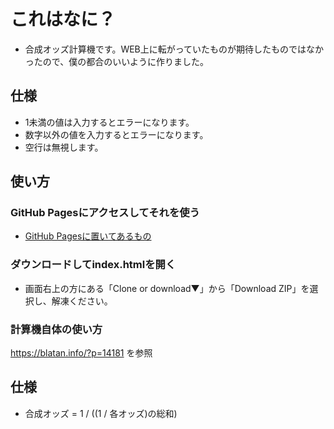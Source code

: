 
[gh-pages]:https://blatank.github.io/SysntheticOddsCalc/index.html

# これはなに？
- 合成オッズ計算機です。WEB上に転がっていたものが期待したものではなかったので、僕の都合のいいように作りました。

## 仕様
- 1未満の値は入力するとエラーになります。
- 数字以外の値を入力するとエラーになります。
- 空行は無視します。

## 使い方

### GitHub Pagesにアクセスしてそれを使う
- [GitHub Pagesに置いてあるもの][gh-pages]

### ダウンロードしてindex.htmlを開く
- 画面右上の方にある「Clone or download▼」から「Download ZIP」を選択し、解凍ください。

### 計算機自体の使い方
https://blatan.info/?p=14181 を参照

## 仕様
- 合成オッズ = 1 / ((1 / 各オッズ)の総和)
